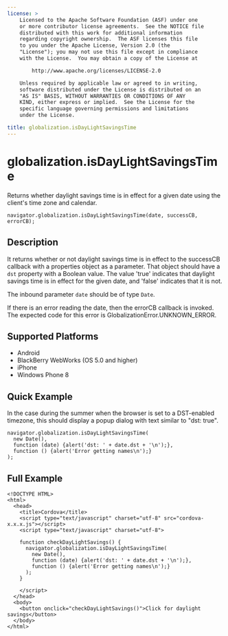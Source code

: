 ```yaml
---
license: >
    Licensed to the Apache Software Foundation (ASF) under one
    or more contributor license agreements.  See the NOTICE file
    distributed with this work for additional information
    regarding copyright ownership.  The ASF licenses this file
    to you under the Apache License, Version 2.0 (the
    "License"); you may not use this file except in compliance
    with the License.  You may obtain a copy of the License at

        http://www.apache.org/licenses/LICENSE-2.0

    Unless required by applicable law or agreed to in writing,
    software distributed under the License is distributed on an
    "AS IS" BASIS, WITHOUT WARRANTIES OR CONDITIONS OF ANY
    KIND, either express or implied.  See the License for the
    specific language governing permissions and limitations
    under the License.

title: globalization.isDayLightSavingsTime
---
```


globalization.isDayLightSavingsTime
===========

Returns whether daylight savings time is in effect for a given date using the client's time zone and calendar.

    navigator.globalization.isDayLightSavingsTime(date, successCB, errorCB);
    
Description
-----------

It returns whether or not daylight savings time is in effect to the successCB callback with a properties object as a parameter. That object should have a ``dst`` property with a Boolean value. The value 'true' indicates that daylight savings time is in effect for the given date, and 'false' indicates that it is not.

The inbound parameter `date` should be of type `Date`.

If there is an error reading the date, then the errorCB callback is invoked. The expected code for this error is GlobalizationError.UNKNOWN\_ERROR.

Supported Platforms
-------------------

- Android
- BlackBerry WebWorks (OS 5.0 and higher)
- iPhone
- Windows Phone 8

Quick Example
-------------

In the case during the summer when the browser is set to a DST-enabled timezone, this should display a popup dialog with text similar to "dst: true".

    navigator.globalization.isDayLightSavingsTime(
      new Date(),
      function (date) {alert('dst: ' + date.dst + '\n');},
      function () {alert('Error getting names\n');}
    );

Full Example
------------

    <!DOCTYPE HTML>
    <html>
      <head>
        <title>Cordova</title>
        <script type="text/javascript" charset="utf-8" src="cordova-x.x.x.js"></script>
        <script type="text/javascript" charset="utf-8">
        
        function checkDayLightSavings() {
          navigator.globalization.isDayLightSavingsTime(
            new Date(),
            function (date) {alert('dst: ' + date.dst + '\n');},
            function () {alert('Error getting names\n');}
          );
        }
                                             
        </script>
      </head>
      <body>
        <button onclick="checkDayLightSavings()">Click for daylight savings</button>
      </body>
    </html>
    
